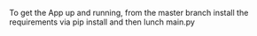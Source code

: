 To get the App up and running, from the master branch install the requirements via pip install and then lunch main.py
